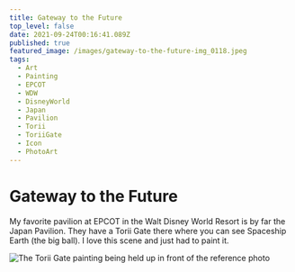 ```yaml
---
title: Gateway to the Future
top_level: false
date: 2021-09-24T00:16:41.089Z
published: true
featured_image: /images/gateway-to-the-future-img_0118.jpeg
tags:
  - Art
  - Painting
  - EPCOT
  - WDW
  - DisneyWorld
  - Japan
  - Pavilion
  - Torii
  - ToriiGate
  - Icon
  - PhotoArt
---
```

# Gateway to the Future

My favorite pavilion at EPCOT in the Walt Disney World Resort is by far the Japan Pavilion. They have a Torii Gate there where you can see Spaceship Earth (the big ball). I love this scene and just had to paint it.

![The Torii Gate painting being held up in front of the reference photo](/images/gateway-to-the-future-img_0117.jpeg "The Torii Gate painting being held up in front of the reference photo")
